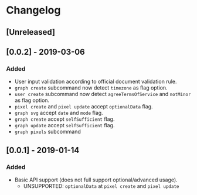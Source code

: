 # Changelog

## [Unreleased]


## [0.0.2] - 2019-03-06

### Added

* User input validation according to official document validation rule.
* `graph create` subcommand now detect `timezone` as flag option.
* `user create` subcommand now detect `agreeTermsOfService` and `notMinor` as flag option.
* `pixel create` and `pixel update` accept `optionalData` flag.
* `graph svg` accept `date` and `mode` flag.
* `graph create` accept `selfSufficient` flag.
* `graph update` accept `selfSufficient` flag.
* `graph pixels` subcommand


## [0.0.1] - 2019-01-14

### Added

* Basic API support (does not full support optional/advanced usage).
    * UNSUPPORTED: `optionalData` at `pixel create` and `pixel update`